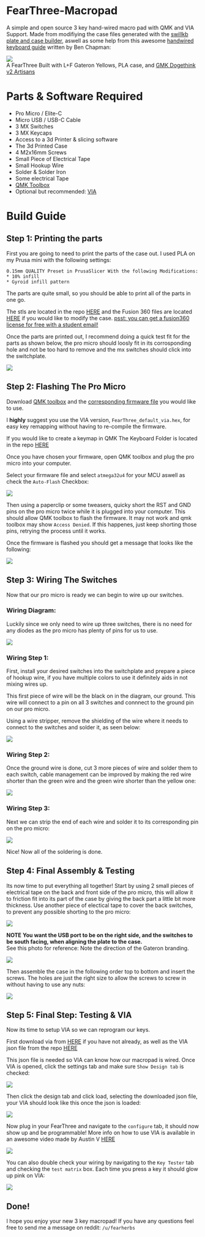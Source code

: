 # FearThree-Macropad
A simple and open source 3 key hand-wired macro pad with QMK and VIA Support. Made from modifiying the case files generated with the [swillkb plate and case builder](http://builder.swillkb.com/), aswell as some help from this awesome [handwired keyboard guide](https://www.crackedthecode.co/a-complete-guide-to-building-a-hand-wired-keyboard/) written by Ben Chapman:

  
![](https://i.imgur.com/zvou6rN.jpg)  
A FearThree Built with L+F Gateron Yellows, PLA case, and [GMK Dogethink v2 Artisans](https://dogethink.com/)

# Parts & Software Required  

* Pro Micro / Elite-C 
* Micro USB / USB-C Cable 
* 3 MX Switches  
* 3 MX Keycaps
* Access to a 3d Printer & slicing software
* The 3d Printed Case
* 4 M2x16mm Screws
* Small Piece of Electrical Tape
* Small Hookup Wire
* Solder & Solder Iron
* Some electrical Tape
* [QMK Toolbox](https://github.com/qmk/qmk_toolbox/releases)
* Optional but recommended: [VIA](https://caniusevia.com/)



# Build Guide

## Step 1: Printing the parts 

First you are going to need to print the parts of the case out.  I used PLA on my Prusa mini with the following settings:  
```
0.15mm QUALITY Preset in PrusaSlicer With the following Modifications:
* 10% infill
* Gyroid infill pattern
```
The parts are quite small, so you should be able to print all of the parts in one go.

The stls are located in the repo [HERE](https://github.com/fearherbs1/FearThree-Macropad/tree/main/3d%20models/STL) and the Fusion 360 files are located [HERE](https://github.com/fearherbs1/FearThree-Macropad/tree/main/3d%20models/Fusion360%20Files) if you would like to modify the case.   [psst: you can get a fusion360 license for free with a student email!](https://www.autodesk.com/education/edu-software/overview?sorting=featured&page=1)   

Once the parts are printed out, I recommend doing a quick test fit for the parts as shown below, the pro micro should loosly fit in its corrosponding hole and not be too hard to remove and the mx switches should click into the switchplate.

![](https://i.imgur.com/dM6NVa7.jpg)  


## Step 2: Flashing The Pro Micro

Download [QMK toolbox](https://github.com/qmk/qmk_toolbox/releases) and the [corresponding firmware file](https://github.com/fearherbs1/FearThree-Macropad/tree/main/firmware/compiled%20hex%20files) you would like to use.   


 I **highly** suggest you use the VIA version, `FearThree_default_via.hex`, for easy key remapping without having to re-compile the firmware.

If you would like to create a keymap in QMK The Keyboard Folder is located in the repo [HERE](https://github.com/fearherbs1/FearThree-Macropad/tree/main/firmware/qmk%20source/FearThree)

Once you have chosen your firmware, open QMK toolbox and plug the pro micro into your computer.  

Select your firmware file and select `atmega32u4` for your MCU aswell as check the `Auto-Flash` Checkbox:  

![](https://i.imgur.com/jRC7ozp.png)

Then using a paperclip or some tweasers, quicky short the RST and GND pins on the pro micro twice while it is plugged into your computer. This should allow QMK toolbox to flash the firmware. It may not work and qmk toolbox may show `Access Denied`. If this happenes, just keep shorting those pins, retrying the process until it works.   

Once the firmware is flashed you should get a message that looks like the following:  

![](https://i.imgur.com/nbqd57n.png)


## Step 3: Wiring The Switches

Now that our pro micro is ready we can begin to wire up our switches.  

### Wiring Diagram:  

Luckily since we only need to wire up three switches, there is no need for any diodes as the pro micro has plenty of pins for us to use.

![](https://i.imgur.com/JioVO2a.png)


### Wiring Step 1:

First, install your desired switches into the switchplate and prepare a piece of hookup wire, if you have multiple colors to use it definitely aids in not mixing wires up. 

This first piece of wire will be the black on in the diagram, our ground. This wire will connect to a pin on all 3 switches and connnect to the ground pin on our pro micro. 

Using a wire stripper, remove the shielding of the wire where it needs to connect to the switches and solder it, as seen below:

![](https://i.imgur.com/YIHFi33.jpg)

### Wiring Step 2:

Once the ground wire is done, cut 3 more pieces of wire and solder them to each switch, cable management can be improved by making the red wire shorter than the green wire and the green wire shorter than the yellow one:

![](https://i.imgur.com/ltGJ1lm.jpg)

### Wiring Step 3:

Next we can strip the end of each wire and solder it to its corresponding pin on the pro micro:

![](https://i.imgur.com/PsI8FYZ.jpg)

Nice! Now all of the soldering is done.  


## Step 4: Final Assembly & Testing

Its now time to put everything all together! Start by using 2 small pieces of electrical tape on the back and front side of the pro micro, this will allow it to friction fit into its part of the case by giving the back part a little bit more thickness. Use another piece of electical tape to cover the back switches, to prevent any possible shorting to the pro micro:

![](https://i.imgur.com/mhbFTmc.jpg)


**NOTE** **You want the USB port to be on the right side, and the switches to be south facing, when aligning the plate to the case.**   
See this photo for reference: Note the direction of the Gateron branding.

![](https://i.imgur.com/gf3j2SQ.jpg)


Then assemble the case in the following order top to bottom and insert the screws. The holes are just the right size to allow the screws to screw in without having to use any nuts:

![](https://i.imgur.com/VN2aabI.png)

## Step 5: Final Step: Testing & VIA

Now its time to setup VIA so we can reprogram our keys.   

First download via from [HERE](https://caniusevia.com/) if you have not already, as well as the VIA json file from the repo [HERE](https://github.com/fearherbs1/FearThree-Macropad/tree/main/firmware/via%20json)  

This json file is needed so VIA can know how our macropad is wired.
Once VIA is opened, click the settings tab and make sure `Show Design tab` is checked:

![](https://i.imgur.com/LNXIMUa.png)

Then click the design tab and click load, selecting the downloaded json file, your VIA should look like this once the json is loaded:

![](https://i.imgur.com/S0ZD693.png)

Now plug in your FearThree and navigate to the `configure` tab, it should now show up and be programmable! More info on how to use VIA is available in an awesome video made by Austin V [HERE](https://www.youtube.com/watch?v=78zVepszCmE) 

![](https://i.imgur.com/LgdbEJY.png)

You can also double check your wiring by navigating to the `Key Tester` tab and checking the `test matrix` box. Each time you press a key it should glow up pink on VIA:

![](https://i.imgur.com/VdUD8Gc.png)


## Done!

I hope you enjoy your new 3 key macropad! If you have any questions feel free to send me a message on reddit: `/u/fearherbs`

